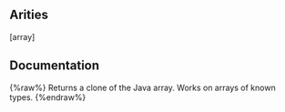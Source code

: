 ## Arities
[array]

## Documentation
{%raw%}
Returns a clone of the Java array. Works on arrays of known
  types.
{%endraw%}
